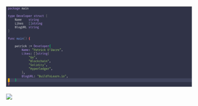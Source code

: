 <!--
**patrickodacre/patrickodacre** is a ✨ _special_ ✨ repository because its `README.md` (this file) appears on your GitHub profile.

Here are some ideas to get you started:

- 🔭 I’m currently working on ...
- 🌱 I’m currently learning ...
- 👯 I’m looking to collaborate on ...
- 🤔 I’m looking for help with ...
- 💬 Ask me about ...
- 📫 How to reach me: ...
- 😄 Pronouns: ...
- ⚡ Fun fact: ...
-->

[![PatrickODacreHeader](https://github.com/patrickodacre/patrickodacre/blob/master/assets/header-image.png)](http://buildtolearn.io)


<img
  align="center"
  src="https://github-readme-stats.vercel.app/api/?username=patrickodacre&theme=cobalt"
/>
